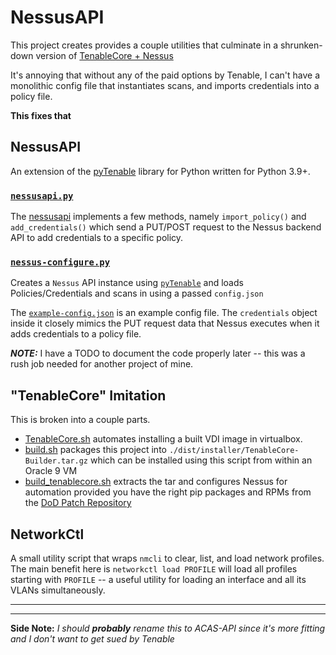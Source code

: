 # NessusAPI

This project creates provides a couple utilities that culminate in a shrunken-down version of [TenableCore + Nessus](https://docs.tenable.com/tenable-core/Nessus/Content/TenableCore/Introduction_Nessus.htm)

It's annoying that without any of the paid options by Tenable, I can't have a monolithic config file that instantiates scans, and imports credentials into a policy file.

**This fixes that**

## NessusAPI

An extension of the [pyTenable](https://github.com/tenable/pyTenable) library for Python written for Python 3.9+.

### [`nessusapi.py`](src/NessusAPI/nessusapi.py)
The [nessusapi](src/NessusAPI/nessusapi.py) implements a few methods, namely `import_policy()` and `add_credentials()` which send a PUT/POST request to the Nessus backend API to add credentials to a specific policy.

### [`nessus-configure.py`](src/NessusAPI/nessus-configure.py)
Creates a `Nessus` API instance using [`pyTenable`](https://github.com/tenable/pyTenable) and loads Policies/Credentials and scans in using a passed `config.json` 

The [`example-config.json`](src/NessusAPI/configs/example-config.json) is an example config file. The `credentials` object inside it closely mimics the PUT request data that Nessus executes when it adds credentials to a policy file.

***NOTE:*** I have a TODO to document the code properly later -- this was a rush job needed for another project of mine.

## "TenableCore" Imitation

This is broken into a couple parts. 

- [TenableCore.sh](src/TenableCore/TenableCore.sh) automates installing a built VDI image in virtualbox.
- [build.sh](build.sh) packages this project into `./dist/installer/TenableCore-Builder.tar.gz` which can be installed using this script from within an Oracle 9 VM
- [build_tenablecore.sh](install/build_tenablecore.sh) extracts the tar and configures Nessus for automation provided you have the right pip packages and RPMs from the [DoD Patch Repository](https://patches.csd.disa.mil/)

## NetworkCtl

A small utility script that wraps `nmcli` to clear, list, and load network profiles.</br>
The main benefit here is `networkctl load PROFILE` will load all profiles starting with `PROFILE` -- a useful utility for loading an interface and all its VLANs simultaneously. 

***
***

**Side Note:** *I should **probably** rename this to ACAS-API since it's more fitting and I don't want to get sued by Tenable*
